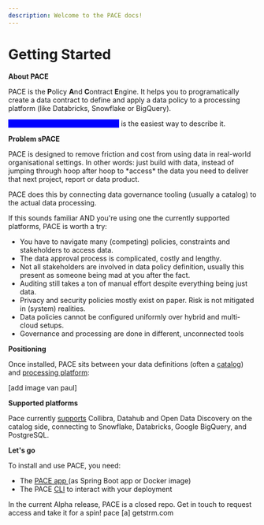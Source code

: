 ```yaml
---
description: Welcome to the PACE docs!
---
```


# Getting Started

**About PACE**

PACE is the **P**olicy **A**nd **C**ontract **E**ngine. It helps you to programatically create a data contract to define and apply a data policy to a processing platform (like Databricks, Snowflake or BigQuery). &#x20;

<mark style="color:blue;background-color:blue;">Data policy IN, dynamic view OUT</mark> is the easiest way to describe it.&#x20;

**Problem sPACE**

PACE is designed to remove friction and cost from using data in real-world organisational settings. In other words: just build with data, instead of jumping through hoop after hoop to  \*access\* the data you need to deliver that next project, report or data product.&#x20;

PACE does this by connecting data governance tooling (usually a catalog) to the actual data processing.&#x20;

If this sounds familiar AND you're using one the currently supported platforms, PACE is worth a try:

* You have to navigate many (competing) policies, constraints and stakeholders to access data.&#x20;
* The data approval process is complicated, costly and lengthy.
* Not all stakeholders are involved in data policy definition, usually this present as someone being mad at you after the fact.&#x20;
* Auditing still takes a ton of manual effort despite everything being just data.&#x20;
* Privacy and security policies mostly exist on paper. Risk is not mitigated in (system) realities.
* Data policies cannot be configured uniformly over hybrid and multi-cloud setups.
* Governance and processing are done in different, unconnected tools

**Positioning**

Once installed, PACE sits between your data definitions (often a [catalog](cli-docs/pace\_list\_catalogs.md)) and [processing platform](cli-docs/pace\_list\_processing-platforms.md):

\[add image van paul]

**Supported platforms**

Pace currently [supports](integrations-and-reference/integrations/) Collibra, Datahub and Open Data Discovery on the catalog side, connecting to Snowflake, Databricks, Google BigQuery, and PostgreSQL.&#x20;

**Let's go**

To install and use PACE, you need:

* The [PACE app ](https://github.com/getstrm/pace)(as Spring Boot app or Docker image)&#x20;
* The PACE [CLI](https://github.com/getstrm/cli) to interact with your deployment

In the current Alpha release, PACE is a closed repo. Get in touch to request access and take it for a spin! pace \[a] getstrm.com
